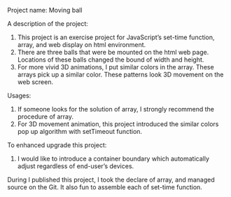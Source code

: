 Project name: Moving ball

A description of the project: 
1.	This project is an exercise project for JavaScript’s set-time function, array, and web display on html environment.
2.	There are three balls that were be mounted on the html web page. Locations of these balls changed the bound of width and height.
3.	For more vivid 3D animations, I put similar colors in the array. These arrays pick up a similar color. These patterns look 3D movement on the web screen. 


Usages:
1.	If someone looks for the solution of array, I strongly recommend the procedure of array. 
2.	For 3D movement animation, this project introduced the similar colors pop up algorithm with setTimeout function.


To enhanced upgrade this project: 
1.	I would like to introduce a container boundary which automatically adjust regardless of end-user’s devices.


During I published this project, I took the declare of array, and managed source on the Git. It also fun to assemble each of set-time function.
